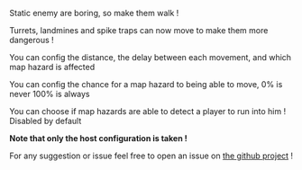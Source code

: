 Static enemy are boring, so make them walk !

Turrets, landmines and spike traps can now move to make them more dangerous !

You can config the distance, the delay between each movement, and which map hazard is affected

You can config the chance for a map hazard to being able to move, 0% is never 100% is always

You can choose if map hazards are able to detect a player to run into him ! Disabled by default

**Note that only the host configuration is taken !**

For any suggestion or issue feel free to open an issue on [the github project](https://github.com/Wexop/MapHazardsMoves) !